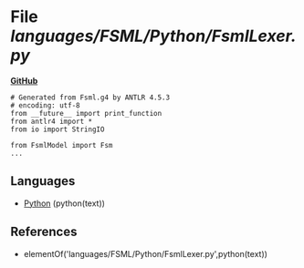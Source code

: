 # File _languages/FSML/Python/FsmlLexer.py_
**[GitHub](https://github.com/softlang/yas/blob/master/languages/FSML/Python/FsmlLexer.py)**
```
# Generated from Fsml.g4 by ANTLR 4.5.3
# encoding: utf-8
from __future__ import print_function
from antlr4 import *
from io import StringIO

from FsmlModel import Fsm
...
```

## Languages
* [Python](../languages/Python.md) (python(text))

## References
* elementOf('languages/FSML/Python/FsmlLexer.py',python(text))
